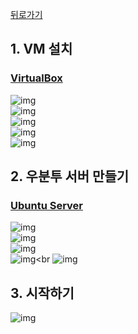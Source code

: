 [뒤로가기](../../README.md)<br>

## 1. VM 설치

### [VirtualBox](https://www.virtualbox.org/wiki/Downloads)

![img](../Img/vm1.png)<br>
![img](../Img/vm2.png)<br>
![img](../Img/vm3.png)<br>
![img](../Img/vm4.png)<br>
![img](../Img/vm5.png)<br>

## 2. 우분투 서버 만들기

### [Ubuntu Server](https://ubuntu.com/download/server)

![img](../Img/vm6.png)<br>
![img](../Img/vm7.png)<br>
![img](../Img/vm8.png)<br>
![img](../Img/vm9.png)<br
![img](../Img/vm10.png)<br>

## 3. 시작하기

![img](../Img/vm11.png)<br>
<br>
